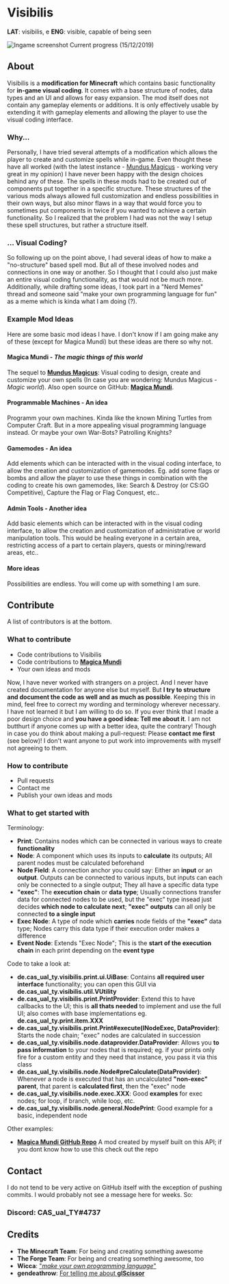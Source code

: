 


# Visibilis
**LAT**: visibilis, e
**ENG**: visible, capable of being seen

![Ingame screenshot](https://i.imgur.com/PRWxaij.png)
Current progress (15/12/2019)


## About
Visibilis is a **modification for Minecraft** which contains basic functionality for **in-game visual coding**. It comes with a base structure of nodes, data types and an UI and allows for easy expansion.
The mod itself does not contain any gameplay elements or additions. It is only effectively usable by extending it with gameplay elements and allowing the player to use the visual coding interface.

### Why...
Personally, I have tried several attempts of a modification which allows the player to create and customize spells while in-game. Even thought these have all worked (with the latest instance - [Mundus Magicus](https://www.curseforge.com/minecraft/mc-mods/mundus-magicus) - working very great in my opinion) I have never been happy with the design choices behind any of these.
The spells in these mods had to be created out of components put together in a specific structure. These structures of the various mods always allowed full customization and endless possibilities in their own ways, but also minor flaws in a way that would force you to sometimes put components in twice if you wanted to achieve a certain functionality.
So I realized that the problem I had was not the way I setup these spell structures, but rather a structure itself.

### ... Visual Coding?
So following up on the point above, I had several ideas of how to make a "no-structure" based spell mod. But all of these involved nodes and connections in one way or another. So I thought that I could also just make an entire visual coding functionality, as that would not be much more.
Additionally, while drafting some ideas, I took part in a "Nerd Memes" thread and someone said "make your own programming language for fun" as a meme which is kinda what I am doing (?).

### Example Mod Ideas
Here are some basic mod ideas I have. I don't know if I am going make any of these (except for Magica Mundi) but these ideas are there so why not.

#### Magica Mundi - *The magic things of this world*
The sequel to **[Mundus Magicus](https://www.curseforge.com/minecraft/mc-mods/mundus-magicus)**: Visual coding to design, create and customize your own spells (In case you are wondering: Mundus Magicus - *Magic world*).
Also open source on GitHub: **[Magica Mundi](https://github.com/CAS-ual-TY/MagicaMundi)**.

#### Programmable Machines - An idea
Programm your own machines. Kinda like the known Mining Turtles from Computer Craft. But in a more appealing visual programming language instead. Or maybe your own War-Bots? Patrolling Knights?

#### Gamemodes - An idea
Add elements which can be interacted with in the visual coding interface, to allow the creation and customization of gamemodes. Eg. add some flags or bombs and allow the player to use these things in combination with the coding to create his own gamemodes, like: Search & Destroy (or CS:GO Competitive), Capture the Flag or Flag Conquest, etc..

#### Admin Tools - Another idea
Add basic elements which can be interacted with in the visual coding interface, to allow the creation and customization of administrative or world manipulation tools. This would be healing everyone in a certain area, restricting access of a part to certain players, quests or mining/reward areas, etc..

#### More ideas
Possibilities are endless. You will come up with something I am sure.

## Contribute
A list of contributors is at the bottom.

### What to contribute
 - Code contributions to Visibilis
 - Code contributions to **[Magica Mundi](https://github.com/CAS-ual-TY/MagicaMundi)**
 - Your own ideas and mods

Now, I have never worked with strangers on a project. And I never have created documentation for anyone else but myself. But **I try to structure and document the code as well and as much as possible**. Keeping this in mind, feel free to correct my wording and terminology wherever necessary. I have not learned it but I am willing to do so.
If you ever think that I made a poor design choice and **you have a good idea: Tell me about it**. I am not butthurt if anyone comes up with a better idea, quite the contrary!
Though in case you do think about making a pull-request: Please **contact me first** (see below)! I don't want anyone to put work into improvements with myself not agreeing to them.

### How to contribute
 - Pull requests
 - Contact me
 - Publish your own ideas and mods

### What to get started with
Terminology:
 - **Print**: Contains nodes which can be connected in various ways to create **functionality**
 - **Node**: A component which uses its inputs to **calculate** its outputs; All parent nodes must be calculated beforehand
 - **Node Field**: A connection anchor you could say: Either an **input** or an **output**. Outputs can be connected to various inputs, but inputs can each only be connected to a single output; They all have a specific data type
 - **"exec"**: The **execution chain** or **data type**; Usually connections transfer data for connected nodes to be used, but the "exec" type insead just decides **which node to calculate next**; **"exec"** **outputs** can all only be connected **to a single input**
 - **Exec Node**: A type of node which **carries** node fields of the **"exec"** data type; Nodes carry this data type if their execution order makes a difference
 - **Event Node**: Extends "Exec Node"; This is the **start of the execution chain** in each print depending on the **event type**

Code to take a look at:
 - **de.cas_ual_ty.visibilis.print.ui.UiBase**: Contains **all required user interface** functionality; you can open this GUI via **de.cas_ual_ty.visibilis.util.VUtility**
 - **de.cas_ual_ty.visibilis.print.PrintProvider**: Extend this to have callbacks to the UI; this is **all thats needed** to implement and use the full UI; also comes with base implementations eg. **de.cas_ual_ty.print.item.XXX**
 - **de.cas_ual_ty.visibilis.print.Print#execute(INodeExec, DataProvider)**: Starts the node chain; "exec" nodes are calculated in succession
 - **de.cas_ual_ty.visibilis.node.dataprovider.DataProvider**: Allows you **to pass information** to your nodes that is required; eg. if your prints only fire for a custom entity and they need that instance, you pass it via this class
 - **de.cas_ual_ty.visibilis.node.Node#preCalculate(DataProvider)**: Whenever a node is executed that has an uncalculated **"non-exec" parent**, that parent is **calculated first**, then the "exec" node
 - **de.cas_ual_ty.visibilis.node.exec.XXX**: Good **examples** for exec nodes; for loop, if branch, while loop, etc.
 - **de.cas_ual_ty.visibilis.node.general.NodePrint**: Good example for a basic, independent node

Other examples:
 - **[Magica Mundi GitHub Repo](https://github.com/CAS-ual-TY/MagicaMundi)** A mod created by myself built on this API; if you dont know how to use this check out the repo

## Contact
I do not tend to be very active on GitHub itself with the exception of pushing commits. I would probably not see a message here for weeks. So:

### Discord: CAS_ual_TY#4737

## Credits
- **The Minecraft Team**: For being and creating something awesome
- **The Forge Team**: For being and creating something awesome, too
- **Wicca**: ["*make your own programming language*"](https://prteamwork.com/threads/nerd-memes.33581/#post-301451)
- **gendeathrow**: [For telling me about **glScissor**](https://www.minecraftforge.net/forum/topic/74794-render-gui-inside-rectangle/?tab=comments#comment-358643)
